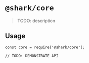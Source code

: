 # `@shark/core`

> TODO: description

## Usage

```
const core = require('@shark/core');

// TODO: DEMONSTRATE API
```
